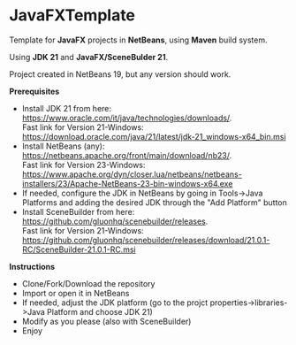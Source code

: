 # JavaFXTemplate
 Template for **JavaFX** projects in **NetBeans**, using **Maven** build system.
 
 Using **JDK 21** and **JavaFX/SceneBulder 21**.
 
 Project created in NetBeans 19, but any version should work.

 **Prerequisites**
 - Install JDK 21 from here: https://www.oracle.com/it/java/technologies/downloads/.  
Fast link for Version 21-Windows: https://download.oracle.com/java/21/latest/jdk-21_windows-x64_bin.msi
 - Install NetBeans (any): https://netbeans.apache.org/front/main/download/nb23/.  
Fast link for Version 23-Windows: https://www.apache.org/dyn/closer.lua/netbeans/netbeans-installers/23/Apache-NetBeans-23-bin-windows-x64.exe
 - If needed, configure the JDK in NetBeans by going in Tools->Java Platforms and adding the desired JDK through the "Add Platform" button
 - Install SceneBuilder from here: https://github.com/gluonhq/scenebuilder/releases.  
Fast link for Version 21-Windows: https://github.com/gluonhq/scenebuilder/releases/download/21.0.1-RC/SceneBuilder-21.0.1-RC.msi

**Instructions**
- Clone/Fork/Download the repository
- Import or open it in NetBeans
- If needed, adjust the JDK platform (go to the projct properties->libraries->Java Platform and choose JDK 21)
- Modify as you please (also with SceneBuilder)
- Enjoy
